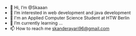 - 👋 Hi, I’m @Skaaan
- 👀 I’m interested in web development and java development
- 💞️ I'm an Applied Computer Science Student at HTW Berlin
- 🌱 I’m currently learning ...
- 📫 How to reach me skanderayari96@gmail.com 

<!---
Skaaan/Skaaan is a ✨ special ✨ repository because its `README.md` (this file) appears on your GitHub profile.
You can click the Preview link to take a look at your changes.
--->
